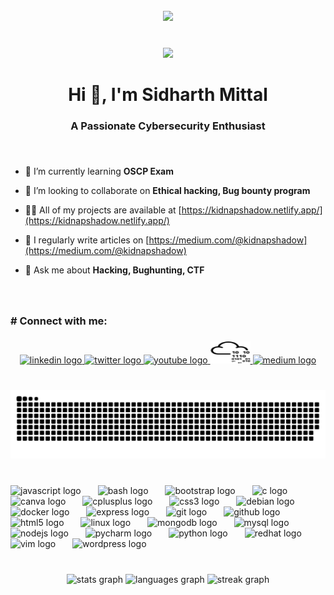 <br clear="both">

<div align="center">
  <img height="450" src="https://mir-s3-cdn-cf.behance.net/project_modules/1400/81bb4b165684019.640b6038d133e.gif"  />
</div>

###

<br clear="both">

<div align="center">
  <img src="https://profile-counter.glitch.me/kidnapshadow-sidharth/count.svg?"  />
</div>

###
<h1 align="center">Hi 👋, I'm Sidharth Mittal</h1>
<h3 align="center">A Passionate Cybersecurity Enthusiast</h3>

###

<br clear="both">

- 🌱 I’m currently learning **OSCP Exam**

- 👯 I’m looking to collaborate on **Ethical hacking, Bug bounty program**

- 👨‍💻 All of my projects are available at [https://kidnapshadow.netlify.app/](https://kidnapshadow.netlify.app/)

- 📝 I regularly write articles on [https://medium.com/@kidnapshadow](https://medium.com/@kidnapshadow)

- 💬 Ask me about **Hacking, Bughunting, CTF**

###

<br clear="both">

<h3 align="left"># Connect with me:</h3>

###

<div align="center">
  <a href="https://www.linkedin.com/in/sidharth-mittal-9608b81b8/" target="_blank">
    <img src="https://raw.githubusercontent.com/maurodesouza/profile-readme-generator/master/src/assets/icons/social/linkedin/default.svg" width="64" height="35" alt="linkedin logo"  />
  </a>
  <a href="https://x.com/kidnapshadow_kd" target="_blank">
    <img src="https://raw.githubusercontent.com/maurodesouza/profile-readme-generator/master/src/assets/icons/social/twitter/default.svg" width="64" height="35" alt="twitter logo"  />
  </a>
  <a href="https://www.youtube.com/kidnapshadow" target="_blank">
    <img src="https://raw.githubusercontent.com/maurodesouza/profile-readme-generator/master/src/assets/icons/social/youtube/default.svg" width="64" height="35" alt="youtube logo"  />
  </a>
  <a href="https://tryhackme.com/p/Kidnapshadow" target="_blank">
    <img src="https://raw.githubusercontent.com/maurodesouza/profile-readme-generator/master/src/assets/icons/social/tryhackme/default.svg" width="64" height="35" alt="tryhackme logo"  />
  </a>
  <a href="https://medium.com/@kidnapshadow" target="_blank">
    <img src="https://raw.githubusercontent.com/maurodesouza/profile-readme-generator/master/src/assets/icons/social/medium/default.svg" width="64" height="35" alt="medium logo"  />
  </a>
</div>

###

<br clear="both">

<img src="https://raw.githubusercontent.com/kidnapshadow-sidharth/kidnapshadow-sidharth/output/snake.svg" alt="Snake animation" />

###

<br clear="both">

<div align="left">
  <img src="https://cdn.jsdelivr.net/gh/devicons/devicon/icons/javascript/javascript-original.svg" height="35" alt="javascript logo"  />
  <img width="19" />
  <img src="https://cdn.jsdelivr.net/gh/devicons/devicon/icons/bash/bash-original.svg" height="35" alt="bash logo"  />
  <img width="19" />
  <img src="https://cdn.jsdelivr.net/gh/devicons/devicon/icons/bootstrap/bootstrap-original.svg" height="35" alt="bootstrap logo"  />
  <img width="19" />
  <img src="https://cdn.jsdelivr.net/gh/devicons/devicon/icons/c/c-original.svg" height="35" alt="c logo"  />
  <img width="19" />
  <img src="https://cdn.jsdelivr.net/gh/devicons/devicon/icons/canva/canva-original.svg" height="35" alt="canva logo"  />
  <img width="19" />
  <img src="https://cdn.jsdelivr.net/gh/devicons/devicon/icons/cplusplus/cplusplus-original.svg" height="35" alt="cplusplus logo"  />
  <img width="19" />
  <img src="https://cdn.jsdelivr.net/gh/devicons/devicon/icons/css3/css3-original.svg" height="35" alt="css3 logo"  />
  <img width="19" />
  <img src="https://cdn.jsdelivr.net/gh/devicons/devicon/icons/debian/debian-original.svg" height="35" alt="debian logo"  />
  <img width="19" />
  <img src="https://cdn.jsdelivr.net/gh/devicons/devicon/icons/docker/docker-original.svg" height="35" alt="docker logo"  />
  <img width="19" />
  <img src="https://cdn.jsdelivr.net/gh/devicons/devicon/icons/express/express-original.svg" height="35" alt="express logo"  />
  <img width="19" />
  <img src="https://cdn.jsdelivr.net/gh/devicons/devicon/icons/git/git-original.svg" height="35" alt="git logo"  />
  <img width="19" />
  <img src="https://cdn.jsdelivr.net/gh/devicons/devicon/icons/github/github-original.svg" height="35" alt="github logo"  />
  <img width="19" />
  <img src="https://cdn.jsdelivr.net/gh/devicons/devicon/icons/html5/html5-original.svg" height="35" alt="html5 logo"  />
  <img width="19" />
  <img src="https://cdn.jsdelivr.net/gh/devicons/devicon/icons/linux/linux-original.svg" height="35" alt="linux logo"  />
  <img width="19" />
  <img src="https://cdn.jsdelivr.net/gh/devicons/devicon/icons/mongodb/mongodb-original.svg" height="35" alt="mongodb logo"  />
  <img width="19" />
  <img src="https://cdn.jsdelivr.net/gh/devicons/devicon/icons/mysql/mysql-original.svg" height="35" alt="mysql logo"  />
  <img width="19" />
  <img src="https://cdn.jsdelivr.net/gh/devicons/devicon/icons/nodejs/nodejs-original.svg" height="35" alt="nodejs logo"  />
  <img width="19" />
  <img src="https://cdn.jsdelivr.net/gh/devicons/devicon/icons/pycharm/pycharm-original.svg" height="35" alt="pycharm logo"  />
  <img width="19" />
  <img src="https://cdn.jsdelivr.net/gh/devicons/devicon/icons/python/python-original.svg" height="35" alt="python logo"  />
  <img width="19" />
  <img src="https://cdn.jsdelivr.net/gh/devicons/devicon/icons/redhat/redhat-original.svg" height="35" alt="redhat logo"  />
  <img width="19" />
  <img src="https://cdn.jsdelivr.net/gh/devicons/devicon/icons/vim/vim-original.svg" height="35" alt="vim logo"  />
  <img width="19" />
  <img src="https://cdn.jsdelivr.net/gh/devicons/devicon/icons/wordpress/wordpress-original.svg" height="35" alt="wordpress logo"  />
</div>

###

<br clear="both">

<div align="center">
  <img src="https://github-readme-stats.vercel.app/api?username=kidnapshadow-sidharth&hide_title=false&hide_rank=false&show_icons=true&include_all_commits=true&count_private=true&disable_animations=false&theme=dracula&locale=en&hide_border=false&order=1" height="150" alt="stats graph"  />
  <img src="https://github-readme-stats.vercel.app/api/top-langs?username=kidnapshadow-sidharth&locale=en&hide_title=false&layout=compact&card_width=320&langs_count=5&theme=dracula&hide_border=false&order=2" height="150" alt="languages graph"  />
  <img src="https://streak-stats.demolab.com?user=kidnapshadow-sidharth&locale=en&mode=daily&theme=dracula&hide_border=false&border_radius=5&order=3" height="150" alt="streak graph"  />
</div>

###
